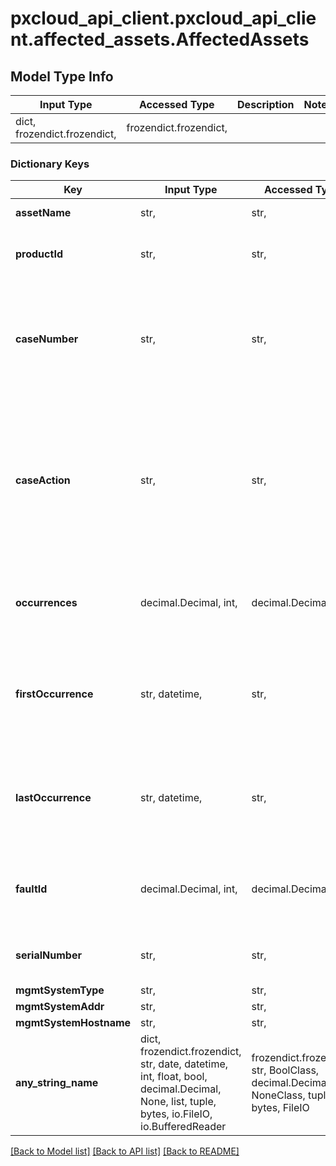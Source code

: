 # pxcloud_api_client.pxcloud_api_client.affected_assets.AffectedAssets

## Model Type Info
Input Type | Accessed Type | Description | Notes
------------ | ------------- | ------------- | -------------
dict, frozendict.frozendict,  | frozendict.frozendict,  |  | 

### Dictionary Keys
Key | Input Type | Accessed Type | Description | Notes
------------ | ------------- | ------------- | ------------- | -------------
**assetName** | str,  | str,  | Unique asset name | [optional] 
**productId** | str,  | str,  | Cisco product number of the asset | [optional] 
**caseNumber** | str,  | str,  | If case automation is enabled, this is the Cisco support case number created | [optional] 
**caseAction** | str,  | str,  | If case automation is enabled, this is the status of the Cisco support case request submitted by CX Cloud for the asset | [optional] 
**occurrences** | decimal.Decimal, int,  | decimal.Decimal,  | Number of times the fault occurred on the asset | [optional] 
**firstOccurrence** | str, datetime,  | str,  | Date the fault first occurred on the asset | [optional] value must conform to RFC-3339 date-time
**lastOccurrence** | str, datetime,  | str,  | Date the fault last occurred on the asset | [optional] value must conform to RFC-3339 date-time
**faultId** | decimal.Decimal, int,  | decimal.Decimal,  | Unique identifier used in CX Cloud to identify the fault | [optional] 
**serialNumber** | str,  | str,  | Unique Cisco serial number of the asset | [optional] 
**mgmtSystemType** | str,  | str,  |  | [optional] 
**mgmtSystemAddr** | str,  | str,  |  | [optional] 
**mgmtSystemHostname** | str,  | str,  |  | [optional] 
**any_string_name** | dict, frozendict.frozendict, str, date, datetime, int, float, bool, decimal.Decimal, None, list, tuple, bytes, io.FileIO, io.BufferedReader | frozendict.frozendict, str, BoolClass, decimal.Decimal, NoneClass, tuple, bytes, FileIO | any string name can be used but the value must be the correct type | [optional]

[[Back to Model list]](../../README.md#documentation-for-models) [[Back to API list]](../../README.md#documentation-for-api-endpoints) [[Back to README]](../../README.md)

